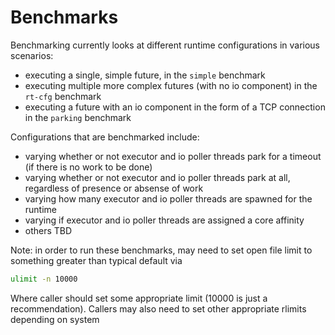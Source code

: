 # Benchmarks

Benchmarking currently looks at different runtime configurations in various scenarios: 
- executing a single, simple future, in the `simple` benchmark
- executing multiple more complex futures (with no io component) in the `rt-cfg` benchmark
- executing a future with an io component in the form of a TCP connection in the `parking` benchmark 

Configurations that are benchmarked include:
- varying whether or not executor and io poller threads park for a timeout (if there is no work to be done)
- varying whether or not executor and io poller threads park at all, regardless of presence or absense of work
- varying how many executor and io poller threads are spawned for the runtime
- varying if executor and io poller threads are assigned a core affinity
- others TBD

Note: in order to run these benchmarks, may need to set open file limit to something greater than typical default via
```bash
ulimit -n 10000
```
Where caller should set some appropriate limit (10000 is just a recommendation). Callers may also need to set
other appropriate rlimits depending on system